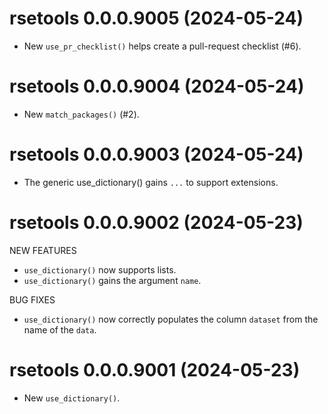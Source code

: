 <!-- NEWS.md is maintained by https://cynkra.github.io/fledge, do not edit -->

# rsetools 0.0.0.9005 (2024-05-24)

* New `use_pr_checklist()` helps create a pull-request checklist (#6).

# rsetools 0.0.0.9004 (2024-05-24)

* New `match_packages()` (#2).

# rsetools 0.0.0.9003 (2024-05-24)

* The generic use_dictionary() gains `...` to support extensions.

# rsetools 0.0.0.9002 (2024-05-23)

NEW FEATURES

* `use_dictionary()` now supports lists.
* `use_dictionary()` gains the argument `name`.

BUG FIXES

* `use_dictionary()` now correctly populates the column `dataset` from the name of
the `data`.

# rsetools 0.0.0.9001 (2024-05-23)

* New `use_dictionary()`.
